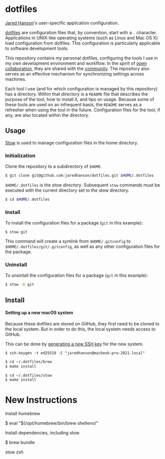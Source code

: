 # dotfiles

[Jared Hanson](https://www.jaredhanson.me/)'s user-specific application configuration.

[dotfiles](https://en.wikipedia.org/wiki/Hidden_file_and_hidden_directory#Unix_and_Unix-like_environments)
are configuration files that, by convention, start with a `.` character.
Applications in UNIX-like operating systems (such as Linux and Mac OS X) load
configuration from dotfiles.  This configuration is particularly applicable
to software development tools.

This repository contains my personal dotfiles, configuring the tools I use in
my own development environment and workflow.  In the spirit of [open collaboration](https://en.wikipedia.org/wiki/Open_collaboration),
they are shared with the [community](https://dotfiles.github.io).  The
repository also serves as an effective mechanism for synchronizing settings
across machines.

Each tool I use (and for which configuration is managed by this repository) has
a directory.  Within that directory is a `README` file that describes the
purpose of the tool, how to install it, and tips on usage.  Because some of
these tools are used on an infrequent basis, the `README` serves as a refresher
when using the tool in the future.  Configuration files for the tool, if any,
are also located within the directory.

## Usage

[Stow](https://www.gnu.org/software/stow/) is used to manage configuration files
in the home directory.

### Initialization

Clone the repository to a subdirectory of `$HOME`.

```sh
$ git clone git@github.com:jaredhanson/dotfiles.git $HOME/.dotfiles
```

`$HOME/.dotfiles` is the _stow directory_.  Subsequent `stow` commands must
be executed with the current directory set to the stow directory.

```sh
$ cd $HOME/.dotfiles
```

### Install

To install the configuration files for a package (`git` in this example):

```
$ stow git
```

This command will create a symlink from `$HOME/.gitconfig` to `$HOME/.dotfiles/git/.gitconfig`,
as well as any other configuration files for the package.

### Uninstall

To unsintall the configuration files for a package (`git` in this example):

```sh
$ stow -D git
```

## Install

#### Setting up a new macOS system


Because these dotfiles are stored on GitHub, they first need to be cloned to the
local system.  But in order to do this, the local system needs access to GitHub.

This can be done by [generating a new SSH key](https://docs.github.com/en/authentication/connecting-to-github-with-ssh/generating-a-new-ssh-key-and-adding-it-to-the-ssh-agent#generating-a-new-ssh-key)
for the new system.

```
$ ssh-keygen -t ed25519 -C "jaredhanson@macbook-pro-2021.local"
```

```sh
$ cd ~/.dotfiles/brew
$ make install

$ cd ~/.dotfiles/stow
$ make install
```


# New Instructions

Install homebrew

$ eval "$(/opt/homebrew/bin/brew shellenv)"

Install dependencies, including stow

$ brew bundle

stow zsh
